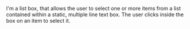 I'm a list box, that allows the user to select one or more items from a list contained within a static, multiple line text box. The user clicks inside the box on an item to select it.